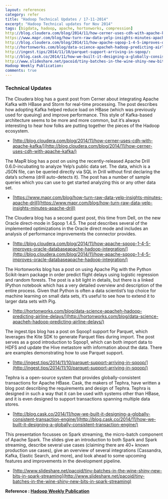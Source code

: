 ```yaml
---
layout: references
category: refer
title: "Hadoop Technical Updates / 17-11-2014"
excerpt: "Hadoop Technical updates for Nov 2014"
tags: [bigdata, hadoop, apache, hortonworks, compression]
http://blog.cloudera.com/blog/2014/11/how-cerner-uses-cdh-with-apache-kafka/:
https://www.mapr.com/blog/how-turn-raw-data-yelp-insights-minutes-apache-drill:
http://blog.cloudera.com/blog/2014/11/how-apache-sqoop-1-4-5-improves-oracle-databaseapache-hadoop-integration/:
http://hortonworks.com/blog/data-science-apacheh-hadoop-predicting-airline-delays/:
http://ingest.tips/2014/11/10/parquet-support-arriving-in-sqoop/:
http://blog.cask.co/2014/11/how-we-built-it-designing-a-globally-consistent-transaction-engine/:
http://www.slideshare.net/pacoid/tiny-batches-in-the-wine-shiny-new-bits-in-spark-streaming:
Hadoop Weekly Publication:
comments: true
---
```


### Technical Updates

The Cloudera blog has a guest post from Cerner about integrating Apache Kafka with HBase and Storm for real-time processing. The post describes how adopting Kafka helped reduce load on HBase (which was previously used for queuing) and improve performance. This style of Kafka-based architecture seems to be more and more common, but it’s always interesting to hear how folks are putting together the pieces of the Hadoop ecosystem.

- [http://blog.cloudera.com/blog/2014/11/how-cerner-uses-cdh-with-apache-kafka/](http://blog.cloudera.com/blog/2014/11/how-cerner-uses-cdh-with-apache-kafka/)


The MapR blog has a post on using the recently-released Apache Drill 0.6.0-incubating to analyze Yelp’s public data set. The data, which is a JSON file, can be queried directly via SQL in Drill without first declaring the data’s schema (drill auto-detects it). The post has a number of sample queries which you can use to get started analyzing this or any other data set.

- [https://www.mapr.com/blog/how-turn-raw-data-yelp-insights-minutes-apache-drill](https://www.mapr.com/blog/how-turn-raw-data-yelp-insights-minutes-apache-drill)


The Cloudera blog has a second guest post, this time from Dell, on the new Oracle direct-mode in Sqoop 1.4.5. The post describes several of the implemented optimizations in the Oracle direct mode and includes an analysis of performance improvements the connector provides.

- [http://blog.cloudera.com/blog/2014/11/how-apache-sqoop-1-4-5-improves-oracle-databaseapache-hadoop-integration/](http://blog.cloudera.com/blog/2014/11/how-apache-sqoop-1-4-5-improves-oracle-databaseapache-hadoop-integration/)


The Hortonworks blog has a post on using Apache Pig with the Python Scikit-learn package in order predict flight delays using logistic regression and random forests. The post is a bit light in details, but there is a linked IPython notebook which has a very detailed overview and description of the entire process.  Given that Python is often a data scientist’s top choice for machine learning on small data sets, it’s useful to see how to extend it to larger data sets with Pig.

- [http://hortonworks.com/blog/data-science-apacheh-hadoop-predicting-airline-delays/](http://hortonworks.com/blog/data-science-apacheh-hadoop-predicting-airline-delays/)


The ingest.tips blog has a post on Sqoop1 support for Parquet, which leverages the Kite SDK to generate Parquet files during import. The post serves as a good introduction to Sqoop1, which can both import data to HDFS and update the Hive metastore with information about the data. There are examples demonstrating how to use Parquet support.

- [http://ingest.tips/2014/11/10/parquet-support-arriving-in-sqoop/](http://ingest.tips/2014/11/10/parquet-support-arriving-in-sqoop/)


Tephra is a open-source system that provides globally-consistent transactions for Apache HBase. Cask, the makers of Tephra, have written a blog post describing the requirements and design of Tephra. Tephra is designed in such a way that it can be used with systems other than HBase, and it is even designed to support transactions spanning multiple data stores.

- [http://blog.cask.co/2014/11/how-we-built-it-designing-a-globally-consistent-transaction-engine/](http://blog.cask.co/2014/11/how-we-built-it-designing-a-globally-consistent-transaction-engine/)


This presentation focusses on Spark streaming, the micro-batch component of Apache Spark. The slides give an introduction to both Spark and Spark streaming, describe several use cases (claiming there are 40+ known production use cases), give an overview of several integrations (Cassandra, Kafka, Elastic Search, and more), and look ahead to some upcoming features and improvements in the development pipeline.

- [http://www.slideshare.net/pacoid/tiny-batches-in-the-wine-shiny-new-bits-in-spark-streaming](http://www.slideshare.net/pacoid/tiny-batches-in-the-wine-shiny-new-bits-in-spark-streaming)

**Reference : [Hadoop Weekly Publication](http://hadoopweekly.com)**